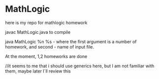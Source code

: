 MathLogic
=========

here is my repo for mathlogic homework

javac MathLogic.java to compile 

java MathLogic %n %s - where the first argument is a number of homework, and second - name of input file.

At the moment, 1,2 homeworks are done

//it seems to me that i should use generics here, but I am not familiar with them, maybe later I`ll review this 
